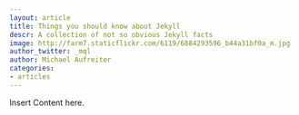 ```yaml
---
layout: article
title: Things you should know about Jekyll
descr: A collection of not so obvious Jekyll facts
image: http://farm7.staticflickr.com/6119/6884293596_b44a31bf0a_m.jpg
author_twitter: _mql
author: Michael Aufreiter
categories:
- articles
---
```



Insert Content here.

